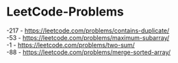 # LeetCode-Problems
-217 - https://leetcode.com/problems/contains-duplicate/ <br/>
-53 - https://leetcode.com/problems/maximum-subarray/ <br/>
-1 - https://leetcode.com/problems/two-sum/ <br/>
-88 - https://leetcode.com/problems/merge-sorted-array/ <br/>
